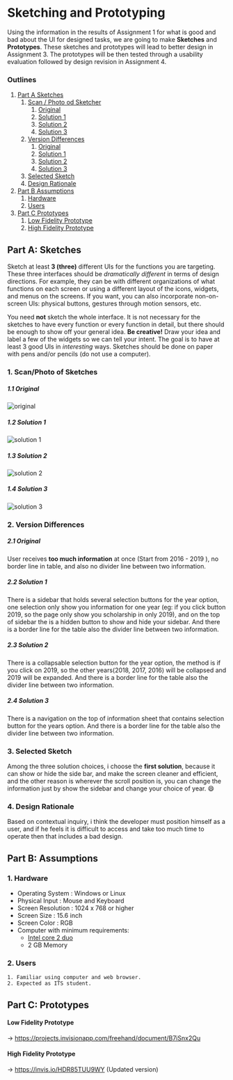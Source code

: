 # Sketching and Prototyping
Using the information in the results of Assignment 1 for what is good and bad about the UI for designed tasks, we are going to make **Sketches** and **Prototypes**. These sketches and prototypes will lead to better design in Assignment 3. The prototypes will be then tested through a usability evaluation followed by design revision in Assignment 4.

### Outlines
1. [Part A Sketches](#part-a-sketches)
   1. [Scan / Photo od Sketcher](#1-scanphoto-of-sketches)
      1. [Original](#11-original)
      1. [Solution 1](#12-solution-1)
      1. [Solution 2](#13-solution-2)
      1. [Solution 3](#14-solution-3)
   1. [Version Differences](#2-version-differences)
      1. [Original](#21-original)
      1. [Solution 1](#22-solution-1)
      1. [Solution 2](#23-solution-2)
      1. [Solution 3](#24-solution-3)
   1. [Selected Sketch](#3-selected-sketch)
   1. [Design Rationale](#4-design-rationale)
1. [Part B Assumptions](#part-b-assumptions)
   1. [Hardware](#1-hardware)
   1. [Users](#2-users)
1. [Part C Prototypes](#part-c-prototypes)
   1. [Low Fidelity Prototype](#low-fidelity-prototype)
   1. [High Fidelity Prototype](#high-fidelity-prototype)

## Part A: Sketches
Sketch at least **3 (three)** different UIs for the functions you are targeting. These three interfaces should be _dramatically different_ in terms of design directions. For example, they can be with different organizations of what functions on each screen or using a different layout of the icons, widgets, and menus on the screens. If you want, you can also incorporate non-on-screen UIs: physical buttons, gestures through motion sensors, etc.

You need **not** sketch the whole interface. It is not necessary for the sketches to have every function or every function in detail, but there should be enough to show off your general idea. **Be creative!** Draw your idea and label a few of the widgets so we can tell your intent. The goal is to have at least 3 good UIs in *interesting* ways. Sketches should be done on paper with pens and/or pencils (do not use a computer).

### 1. Scan/Photo of Sketches
##### 1.1 Original
![original](Assets/original.jpg)

##### 1.2 Solution 1
![solution 1](Assets/solution1.jpg)

##### 1.3 Solution 2
![solution 2](Assets/solution2.jpg)

##### 1.4 Solution 3
![solution 3](Assets/solution3.jpg)

### 2. Version Differences
##### 2.1 Original
User receives **too much information** at once (Start from 2016 - 2019 ), no border line in table, and also no divider line between two information.
##### 2.2 Solution 1
There is a sidebar that holds several selection buttons for the year option, one selection only show you information for one year (eg: if you click button 2019, so the page only show you scholarship in only 2019), and on the top of sidebar the is a hidden button to show and hide your sidebar. And there is a border line for the table also the divider line between two information.

##### 2.3 Solution 2
There is a collapsable selection button for the year option, the method is if you click on 2019, so the other years(2018, 2017, 2016) will be collapsed and 2019 will be expanded. And there is a border line for the table also the divider line between two information.

##### 2.4 Solution 3
There is a navigation on the top of information sheet that contains selection button for the years option. And there is a border line for the table also the divider line between two information.

### 3. Selected Sketch
Among the three solution choices, i choose the **first solution**, because it can show or hide the side bar, and make the screen cleaner and efficient, and the other reason is wherever the scroll position is, you can change the information just by show the sidebar and change your choice of year. :smile:

### 4. Design Rationale
Based on contextual inquiry, i think the developer must position himself as a user, and if he feels it is difficult to access and take too much time to operate then that includes a bad design.

## Part B: Assumptions
### 1. Hardware
- Operating System : Windows or Linux
- Physical Input : Mouse and Keyboard
- Screen Resolution : 1024 x 768 or higher
- Screen Size : 15.6 inch
- Screen Color : RGB
- Computer with minimum requirements:
   - [Intel core 2 duo](https://en.wikipedia.org/wiki/Intel_Core#Core_2_Duo)
   - 2 GB Memory
### 2. Users
```
1. Familiar using computer and web browser.
2. Expected as ITS student.
```

## Part C: Prototypes
#### Low Fidelity Prototype
-> https://projects.invisionapp.com/freehand/document/B7iSnx2Qu

#### High Fidelity Prototype
-> https://invis.io/HDR85TUU9WY (Updated version)
